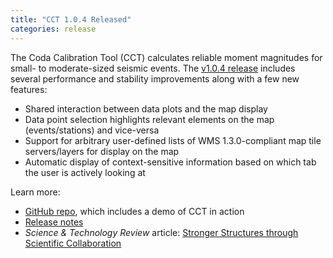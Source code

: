 ```yaml
---
title: "CCT 1.0.4 Released"
categories: release
---
```


The Coda Calibration Tool (CCT) calculates reliable moment magnitudes for small- to moderate-sized seismic events. The [v1.0.4 release](https://github.com/LLNL/coda-calibration-tool/releases/tag/1.0.4) includes several performance and stability improvements along with a few new features:

- Shared interaction between data plots and the map display
- Data point selection highlights relevant elements on the map (events/stations) and vice-versa
- Support for arbitrary user-defined lists of WMS 1.3.0-compliant map tile servers/layers for display on the map
- Automatic display of context-sensitive information based on which tab the user is actively looking at

Learn more:
- [GitHub repo](https://github.com/LLNL/coda-calibration-tool), which includes a demo of CCT in action
- [Release notes](https://github.com/LLNL/coda-calibration-tool/releases/tag/1.0.4)
- *Science & Technology Review* article: [Stronger Structures through Scientific Collaboration](https://str.llnl.gov/2018-10/gok)
